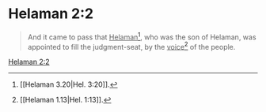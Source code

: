 # Helaman 2:2

> And it came to pass that <u>Helaman</u>[^a], who was the son of Helaman, was appointed to fill the judgment-seat, by the <u>voice</u>[^b] of the people.

[Helaman 2:2](https://www.churchofjesuschrist.org/study/scriptures/bofm/hel/2?lang=eng&id=p2#p2)


[^a]: [[Helaman 3.20|Hel. 3:20]].  
[^b]: [[Helaman 1.13|Hel. 1:13]].  
